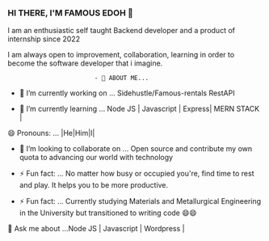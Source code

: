 ### HI THERE, I'M FAMOUS EDOH 👋

I am an enthusiastic self taught Backend developer and a product of internship since 2022

I am always open to improvement, collaboration, learning in order to become the software developer that i imagine.

                            - 💬 ABOUT ME...
                                    
- 🔭 I’m currently working on ... Sidehustle/Famous-rentals RestAPI

- 🌱 I’m currently learning ... Node JS | Javascript | Express| MERN STACK |

😄 Pronouns: ... |He|Him|I|

- 👯 I’m looking to collaborate on ... Open source and contribute my own quota to advancing our world with technology

- ⚡ Fun fact: ... No matter how busy or occupied you're, find time to rest and play. It helps you to be more productive.

- ⚡ Fun fact: ... Currently studying Materials and Metallurgical Engineering in the University but transitioned to writing code 😄😄

💬 Ask me about ...Node JS | Javascript | Wordpress |

                                         
                                         

<!--
**Famousedoh/Famousedoh** is a ✨ _special_ ✨ repository because its `README.md` (this file) appears on your GitHub profile.

Here are some ideas to get you started:

- 🔭 I’m currently working on ... Side  hustle Node JS real estate Rest API
- 🌱 I’m currently learning ... Node JS | Javascript | Express| React
- 👯 I’m looking to collaborate on ...
- 🤔 I’m looking for help with ...
- 💬 Ask me about ...
- 📫 How to reach me: ... 
- 😄 Pronouns: ...
- ⚡ Fun fact: ...
-->
